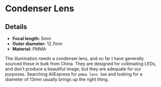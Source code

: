 # Condenser Lens

## Details
*   **Focal length:** 5mm
*   **Outer diameter:** 12.7mm
*   **Material:** PMMA

The illumination needs a condenser lens, and so far I have generally sourced these in bulk from China.  They are designed for collimating LEDs, and don't produce a beautiful image, but they are adequate for our purposes.  Searching AliExpress for ``pmma lens 5mm`` and looking for a diameter of 13mm usually brings up the right thing.




